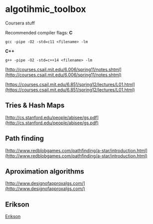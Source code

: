 # algotihmic_toolbox
Coursera stuff

Recommended compiler flags:
**C**
```
gcc -pipe -O2 -std=c11 <filename> -lm
```

**C++**
```
g++ -pipe -O2 -std=c++14 <filename> -lm
```


[http://courses.csail.mit.edu/6.006/spring11/notes.shtml](http://courses.csail.mit.edu/6.006/spring11/notes.shtml)


[https://courses.csail.mit.edu/6.851/spring12/lectures/L01.html](https://courses.csail.mit.edu/6.851/spring12/lectures/L01.html)


## Tries & Hash Maps



[http://cs.stanford.edu/people/abisee/gs.pdf](http://cs.stanford.edu/people/abisee/gs.pdf)


## Path finding
[http://www.redblobgames.com/pathfinding/a-star/introduction.html](http://www.redblobgames.com/pathfinding/a-star/introduction.html)



## Aproximation algorithms

[http://www.designofapproxalgs.com/](http://www.designofapproxalgs.com/)

## Erikson 

[Erikson](http://web.engr.illinois.edu/~jeffe/teaching/algorithms/)
